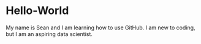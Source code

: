 <!DOCTYPE html>
<html>
  <h1>Hello-World</h1>
<p>My name is Sean and I am learning how to use GitHub. I am new to coding, but I am an aspiring data scientist.</p>
  </html>
 
